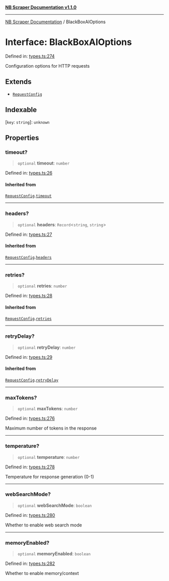 [**NB Scraper Documentation v1.1.0**](../README.md)

***

[NB Scraper Documentation](../globals.md) / BlackBoxAIOptions

# Interface: BlackBoxAIOptions

Defined in: [types.ts:274](https://github.com/Chakszzz/NB-Scraper/blob/06c561b9f0d22405d402fc768994dc101fb84509/app/types.ts#L274)

Configuration options for HTTP requests

## Extends

- [`RequestConfig`](RequestConfig.md)

## Indexable

\[`key`: `string`\]: `unknown`

## Properties

### timeout?

> `optional` **timeout**: `number`

Defined in: [types.ts:26](https://github.com/Chakszzz/NB-Scraper/blob/06c561b9f0d22405d402fc768994dc101fb84509/app/types.ts#L26)

#### Inherited from

[`RequestConfig`](RequestConfig.md).[`timeout`](RequestConfig.md#timeout)

***

### headers?

> `optional` **headers**: `Record`\<`string`, `string`\>

Defined in: [types.ts:27](https://github.com/Chakszzz/NB-Scraper/blob/06c561b9f0d22405d402fc768994dc101fb84509/app/types.ts#L27)

#### Inherited from

[`RequestConfig`](RequestConfig.md).[`headers`](RequestConfig.md#headers)

***

### retries?

> `optional` **retries**: `number`

Defined in: [types.ts:28](https://github.com/Chakszzz/NB-Scraper/blob/06c561b9f0d22405d402fc768994dc101fb84509/app/types.ts#L28)

#### Inherited from

[`RequestConfig`](RequestConfig.md).[`retries`](RequestConfig.md#retries)

***

### retryDelay?

> `optional` **retryDelay**: `number`

Defined in: [types.ts:29](https://github.com/Chakszzz/NB-Scraper/blob/06c561b9f0d22405d402fc768994dc101fb84509/app/types.ts#L29)

#### Inherited from

[`RequestConfig`](RequestConfig.md).[`retryDelay`](RequestConfig.md#retrydelay)

***

### maxTokens?

> `optional` **maxTokens**: `number`

Defined in: [types.ts:276](https://github.com/Chakszzz/NB-Scraper/blob/06c561b9f0d22405d402fc768994dc101fb84509/app/types.ts#L276)

Maximum number of tokens in the response

***

### temperature?

> `optional` **temperature**: `number`

Defined in: [types.ts:278](https://github.com/Chakszzz/NB-Scraper/blob/06c561b9f0d22405d402fc768994dc101fb84509/app/types.ts#L278)

Temperature for response generation (0-1)

***

### webSearchMode?

> `optional` **webSearchMode**: `boolean`

Defined in: [types.ts:280](https://github.com/Chakszzz/NB-Scraper/blob/06c561b9f0d22405d402fc768994dc101fb84509/app/types.ts#L280)

Whether to enable web search mode

***

### memoryEnabled?

> `optional` **memoryEnabled**: `boolean`

Defined in: [types.ts:282](https://github.com/Chakszzz/NB-Scraper/blob/06c561b9f0d22405d402fc768994dc101fb84509/app/types.ts#L282)

Whether to enable memory/context
